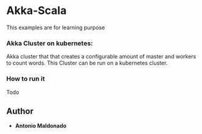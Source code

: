 # Akka-Scala
This examples are for learning purpose

### Akka Cluster on kubernetes:
Akka cluster that that creates a configurable amount of master and workers to count words.
This Cluster can be run on a kubernetes cluster.

### How to run it
Todo

## Author
* **Antonio Maldonado**
